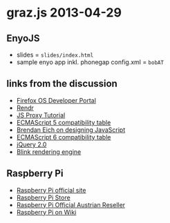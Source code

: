 # graz.js 2013-04-29
## EnyoJS
- slides = `slides/index.html`
- sample enyo app inkl. phonegap config.xml = `bobAT`

## links from the discussion
- [Firefox OS Developer Portal](https://marketplace.firefox.com/developers/)
- [Rendr](https://github.com/airbnb/rendr)
- [JS Proxy Tutorial](http://soft.vub.ac.be/~tvcutsem/proxies/)
- [ECMAScript 5 compatibility table](http://kangax.github.io/es5-compat-table/)
- [Brendan Eich on designing JavaScript](http://www.youtube.com/watch?v=NJxB0Pp69IQ)
- [ECMAScript 6 compatibility table](http://kangax.github.io/es5-compat-table/es6/)
- [jQuery 2.0](http://blog.jquery.com/2013/04/18/jquery-2-0-released/)
- [Blink rendering engine](http://www.chromium.org/blink)

## Raspberry Pi
- [Raspberry Pi official site](http://www.raspberrypi.org/)
- [Raspberry Pi Store](http://raspberrypi.rsdelivers.com/default.aspx?cl=1)
- [Raspberry Pi Official Austrian Reseller](https://www.modmypi.com/)
- [Raspberry Pi on Wiki](http://en.wikipedia.org/wiki/Raspberry_Pi)
